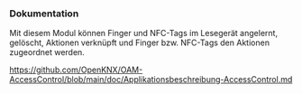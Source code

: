 ﻿### Dokumentation

Mit diesem Modul können Finger und NFC-Tags im Lesegerät angelernt, gelöscht, Aktionen verknüpft und Finger bzw. NFC-Tags den Aktionen zugeordnet werden.

https://github.com/OpenKNX/OAM-AccessControl/blob/main/doc/Applikationsbeschreibung-AccessControl.md

